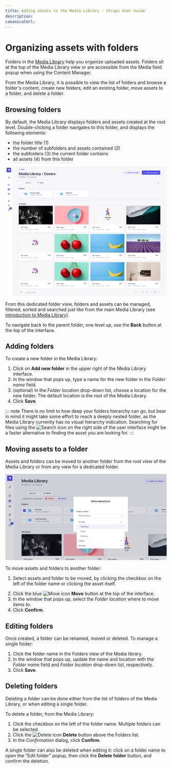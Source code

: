 ```yaml
---
title: Adding assets to the Media Library - Strapi User Guide
description:
canonicalUrl:
---
```


<!-- TODO: update SEO -->

# Organizing assets with folders

Folders in the [Media Library](/user-docs/latest/media-library/introduction-to-media-library.md) help you organize uploaded assets. Folders sit at the top of the Media Library view or are accessible from the Media field popup when using the Content Manager.

From the Media Library, it is possible to view the list of folders and browse a folder's content, create new folders, edit an existing folder, move assets to a folder, and delete a folder.

## Browsing folders

By default, the Media Library displays folders and assets created at the root level. Double-clicking a folder navigates to this folder, and displays the following elements:

- the folder title (1)
- the number of subfolders and assets contained (2)
- the subfolders (3) the current folder contains
- all assets (4) from this folder

![🏞 screenshot - Media library one folder deep, with back button and updated folder title](../assets/media-library/media-library_folder-content.png)

From this dedicated folder view, folders and assets can be managed, filtered, sorted and searched just like from the main Media Library (see [introduction to Media Library](/user-docs/latest/media-library/introduction-to-media-library.md)).

To navigate back to the parent folder, one level up, use the **Back** button at the top of the interface.
<!-- ? how does it work when you go deeper into the folder hierarchy? do you go back up one-level or back to the ML root? -->

## Adding folders

To create a new folder in the Media Library:

1. Click on **Add new folder** in the upper right of the Media Library interface.
2. In the window that pops up, type a name for the new folder in the _Folder name_ field.
3. (optional) In the _Folder location_ drop-down list, choose a location for the new folder. The default location is the root of the Media Library.
4. Click **Save**.

::: note
There is no limit to how deep your folders hierarchy can go, but bear in mind it might take some effort to reach a deeply nested folder, as the Media Library currently has no visual hierarchy indication. Searching for files using the ![Search icon](../assets/icons/search.svg) on the right side of the user interface might be a faster alternative to finding the asset you are looking for.
:::

## Moving assets to a folder

Assets and folders can be moved to another folder from the root view of the Media Library or from any view for a dedicated folder.

![🏞 screenshot - "Move elements to" popup](../assets/media-library/media-library_move-assets.png)

To move assets and folders to another folder:

1. Select assets and folder to be moved, by clicking the checkbox on the left of the folder name or clicking the asset itself.
<!-- TODO: add move icon -->
2. Click the blue ![Move icon]() **Move** button at the top of the interface.
3. In the window that pops up, select the _Folder location_ where to move items to.
4. Click **Confirm**.

## Editing folders

Once created, a folder can be renamed, moved or deleted. To manage a single folder:

1. Click the folder name in the Folders view of the Media library.
2. In the window that pops up, update the name and location with the _Folder name_ field and _Folder location_ drop-down list, respectively.
3. Click **Save**.

## Deleting folders

Deleting a folder can be done either from the list of folders of the Media Library, or when editing a single folder.

To delete a folder, from the Media Library:

1. Click the checkbox on the left of the folder name. Multiple folders can be selected.
2. Click the ![Delete icon](../assets/icons/delete.svg) **Delete** button above the Folders list.
3. In the _Confirmation_ dialog, click **Confirm**.

A single folder can also be deleted when editing it: click on a folder name to open the "Edit folder" popup, then click the **Delete folder** button, and confirm the deletion.
